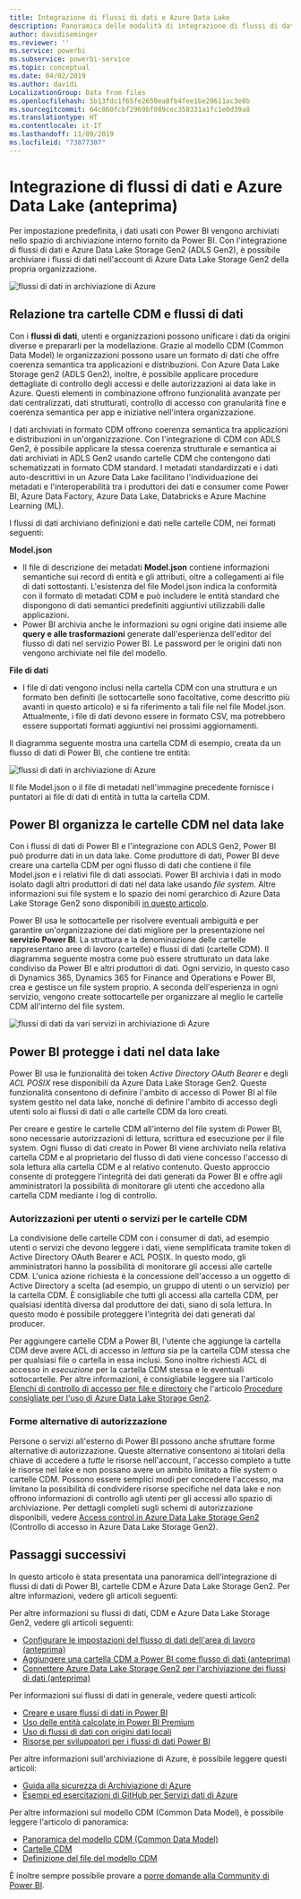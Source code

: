 ```yaml
---
title: Integrazione di flussi di dati e Azure Data Lake
description: Panoramica delle modalità di integrazione di flussi di dati di Power BI con Azure Data Lake Storage Gen2
author: davidiseminger
ms.reviewer: ''
ms.service: powerbi
ms.subservice: powerbi-service
ms.topic: conceptual
ms.date: 04/02/2019
ms.author: davidi
LocalizationGroup: Data from files
ms.openlocfilehash: 5b13fdc1f65fe2650ea0fb4fee1be20611ac3e8b
ms.sourcegitcommit: 64c860fcbf2969bf089cec358331a1fc1e0d39a8
ms.translationtype: HT
ms.contentlocale: it-IT
ms.lasthandoff: 11/09/2019
ms.locfileid: "73877307"
---
```

# <a name="dataflows-and-azure-data-lake-integration-preview"></a>Integrazione di flussi di dati e Azure Data Lake (anteprima)

Per impostazione predefinita, i dati usati con Power BI vengono archiviati nello spazio di archiviazione interno fornito da Power BI. Con l'integrazione di flussi di dati e Azure Data Lake Storage Gen2 (ADLS Gen2), è possibile archiviare i flussi di dati nell'account di Azure Data Lake Storage Gen2 della propria organizzazione. 

![flussi di dati in archiviazione di Azure](media/service-dataflows-azure-data-lake-integration/dataflows-azure-integration_01.jpg)

## <a name="how-cdm-folders-relate-to-dataflows"></a>Relazione tra cartelle CDM e flussi di dati

Con i **flussi di dati**, utenti e organizzazioni possono unificare i dati da origini diverse e prepararli per la modellazione. Grazie al modello CDM (Common Data Model) le organizzazioni possono usare un formato di dati che offre coerenza semantica tra applicazioni e distribuzioni. Con Azure Data Lake Storage gen2 (ADLS Gen2), inoltre, è possibile applicare procedure dettagliate di controllo degli accessi e delle autorizzazioni ai data lake in Azure. Questi elementi in combinazione offrono funzionalità avanzate per dati centralizzati, dati strutturati, controllo di accesso con granularità fine e coerenza semantica per app e iniziative nell'intera organizzazione.

I dati archiviati in formato CDM offrono coerenza semantica tra applicazioni e distribuzioni in un'organizzazione. Con l'integrazione di CDM con ADLS Gen2, è possibile applicare la stessa coerenza strutturale e semantica ai dati archiviati in ADLS Gen2 usando cartelle CDM che contengono dati schematizzati in formato CDM standard. I metadati standardizzati e i dati auto-descrittivi in un Azure Data Lake facilitano l'individuazione dei metadati e l'interoperabilità tra i produttori dei dati e consumer come Power BI, Azure Data Factory, Azure Data Lake, Databricks e Azure Machine Learning (ML). 

I flussi di dati archiviano definizioni e dati nelle cartelle CDM, nei formati seguenti:

**Model.json**
* Il file di descrizione dei metadati **Model.json** contiene informazioni semantiche sui record di entità e gli attributi, oltre a collegamenti ai file di dati sottostanti. L'esistenza del file Model.json indica la conformità con il formato di metadati CDM e può includere le entità standard che dispongono di dati semantici predefiniti aggiuntivi utilizzabili dalle applicazioni.
* Power BI archivia anche le informazioni su ogni origine dati insieme alle **query e alle trasformazioni** generate dall'esperienza dell'editor del flusso di dati nel servizio Power BI. Le password per le origini dati non vengono archiviate nel file del modello.

**File di dati**
* I file di dati vengono inclusi nella cartella CDM con una struttura e un formato ben definiti (le sottocartelle sono facoltative, come descritto più avanti in questo articolo) e si fa riferimento a tali file nel file Model.json. Attualmente, i file di dati devono essere in formato CSV, ma potrebbero essere supportati formati aggiuntivi nei prossimi aggiornamenti. 

Il diagramma seguente mostra una cartella CDM di esempio, creata da un flusso di dati di Power BI, che contiene tre entità:

![flussi di dati in archiviazione di Azure](media/service-dataflows-azure-data-lake-integration/dataflows-azure-integration_01.jpg)

Il file Model.json o il file di metadati nell'immagine precedente fornisce i puntatori ai file di dati di entità in tutta la cartella CDM.

## <a name="power-bi-organizes-cdm-folders-in-the-data-lake"></a>Power BI organizza le cartelle CDM nel data lake

Con i flussi di dati di Power BI e l'integrazione con ADLS Gen2, Power BI può produrre dati in un data lake. Come produttore di dati, Power BI deve creare una cartella CDM per ogni flusso di dati che contiene il file Model.json e i relativi file di dati associati. Power BI archivia i dati in modo isolato dagli altri produttori di dati nel data lake usando *file system*. Altre informazioni sui file system e lo spazio dei nomi gerarchico di Azure Data Lake Storage Gen2 sono disponibili [in questo articolo](https://docs.microsoft.com/azure/storage/data-lake-storage/namespace).

Power BI usa le sottocartelle per risolvere eventuali ambiguità e per garantire un'organizzazione dei dati migliore per la presentazione nel **servizio Power BI**. La struttura e la denominazione delle cartelle rappresentano aree di lavoro (cartelle) e flussi di dati (cartelle CDM). Il diagramma seguente mostra come può essere strutturato un data lake condiviso da Power BI e altri produttori di dati. Ogni servizio, in questo caso di Dynamics 365, Dynamics 365 for Finance and Operations e Power BI, crea e gestisce un file system proprio. A seconda dell'esperienza in ogni servizio, vengono create sottocartelle per organizzare al meglio le cartelle CDM all'interno del file system. 

![flussi di dati da vari servizi in archiviazione di Azure](media/service-dataflows-azure-data-lake-integration/dataflows-azure-integration_02.jpg)

## <a name="power-bi-protects-data-in-the-data-lake"></a>Power BI protegge i dati nel data lake

Power BI usa le funzionalità dei token *Active Directory OAuth Bearer* e degli *ACL POSIX* rese disponibili da Azure Data Lake Storage Gen2. Queste funzionalità consentono di definire l'ambito di accesso di Power BI al file system gestito nel data lake, nonché di definire l'ambito di accesso degli utenti solo ai flussi di dati o alle cartelle CDM da loro creati. 

Per creare e gestire le cartelle CDM all'interno del file system di Power BI, sono necessarie autorizzazioni di lettura, scrittura ed esecuzione per il file system. Ogni flusso di dati creato in Power BI viene archiviato nella relativa cartella CDM e al proprietario del flusso di dati viene concesso l'accesso di sola lettura alla cartella CDM e al relativo contenuto. Questo approccio consente di proteggere l'integrità dei dati generati da Power BI e offre agli amministratori la possibilità di monitorare gli utenti che accedono alla cartella CDM mediante i log di controllo. 

### <a name="authorizing-users-or-services-for-cdm-folders"></a>Autorizzazioni per utenti o servizi per le cartelle CDM

La condivisione delle cartelle CDM con i consumer di dati, ad esempio utenti o servizi che devono leggere i dati, viene semplificata tramite token di Active Directory OAuth Bearer e ACL POSIX. In questo modo, gli amministratori hanno la possibilità di monitorare gli accessi alle cartelle CDM. L'unica azione richiesta è la concessione dell'accesso a un oggetto di Active Directory a scelta (ad esempio, un gruppo di utenti o un servizio) per la cartella CDM. È consigliabile che tutti gli accessi alla cartella CDM, per qualsiasi identità diversa dal produttore dei dati, siano di sola lettura. In questo modo è possibile proteggere l'integrità dei dati generati dal producer.

Per aggiungere cartelle CDM a Power BI, l'utente che aggiunge la cartella CDM deve avere ACL di accesso in *lettura* sia pe la cartella CDM stessa che per qualsiasi file o cartella in essa inclusi. Sono inoltre richiesti ACL di accesso in *esecuzione* per la cartella CDM stessa e le eventuali sottocartelle. Per altre informazioni, è consigliabile leggere sia l'articolo [Elenchi di controllo di accesso per file e directory](https://docs.microsoft.com/azure/storage/blobs/data-lake-storage-access-control#access-control-lists-on-files-and-directories) che l'articolo [Procedure consigliate per l'uso di Azure Data Lake Storage Gen2](https://docs.microsoft.com/azure/storage/blobs/data-lake-storage-best-practices).


### <a name="alternative-forms-of-authorization"></a>Forme alternative di autorizzazione

Persone o servizi all'esterno di Power BI possono anche sfruttare forme alternative di autorizzazione. Queste alternative consentono ai titolari della chiave di accedere a *tutte* le risorse nell'account, l'accesso completo a tutte le risorse nel lake e non possano avere un ambito limitato a file system o cartelle CDM. Possono essere semplici modi per concedere l'accesso, ma limitano la possibilità di condividere risorse specifiche nel data lake e non offrono informazioni di controllo agli utenti per gli accessi allo spazio di archiviazione. Per dettagli completi sugli schemi di autorizzazione disponibili, vedere [Access control in Azure Data Lake Storage Gen2](https://docs.microsoft.com/azure/storage/blobs/data-lake-storage-access-control
) (Controllo di accesso in Azure Data Lake Storage Gen2).


## <a name="next-steps"></a>Passaggi successivi

In questo articolo è stata presentata una panoramica dell'integrazione di flussi di dati di Power BI, cartelle CDM e Azure Data Lake Storage Gen2. Per altre informazioni, vedere gli articoli seguenti:

Per altre informazioni su flussi di dati, CDM e Azure Data Lake Storage Gen2, vedere gli articoli seguenti:

* [Configurare le impostazioni del flusso di dati dell'area di lavoro (anteprima)](service-dataflows-configure-workspace-storage-settings.md)
* [Aggiungere una cartella CDM a Power BI come flusso di dati (anteprima)](service-dataflows-add-cdm-folder.md)
* [Connettere Azure Data Lake Storage Gen2 per l'archiviazione dei flussi di dati (anteprima)](service-dataflows-connect-azure-data-lake-storage-gen2.md)

Per informazioni sui flussi di dati in generale, vedere questi articoli:

* [Creare e usare flussi di dati in Power BI](service-dataflows-create-use.md)
* [Uso delle entità calcolate in Power BI Premium](service-dataflows-computed-entities-premium.md)
* [Uso di flussi di dati con origini dati locali](service-dataflows-on-premises-gateways.md)
* [Risorse per sviluppatori per i flussi di dati Power BI](service-dataflows-developer-resources.md)

Per altre informazioni sull'archiviazione di Azure, è possibile leggere questi articoli:
* [Guida alla sicurezza di Archiviazione di Azure](https://docs.microsoft.com/azure/storage/common/storage-security-guide)
* [Esempi ed esercitazioni di GitHub per Servizi dati di Azure](https://aka.ms/cdmadstutorial)

Per altre informazioni sul modello CDM (Common Data Model), è possibile leggere l'articolo di panoramica:
* [Panoramica del modello CDM (Common Data Model)](https://docs.microsoft.com/powerapps/common-data-model/overview)
* [Cartelle CDM](https://go.microsoft.com/fwlink/?linkid=2045304)
* [Definizione del file del modello CDM](https://go.microsoft.com/fwlink/?linkid=2045521)

È inoltre sempre possibile provare a [porre domande alla Community di Power BI](https://community.powerbi.com/).
